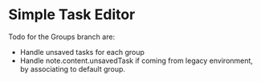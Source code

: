 # Simple Task Editor

Todo for the Groups branch are:
- Handle unsaved tasks for each group
- Handle note.content.unsavedTask if coming from legacy environment, by associating to default group.
